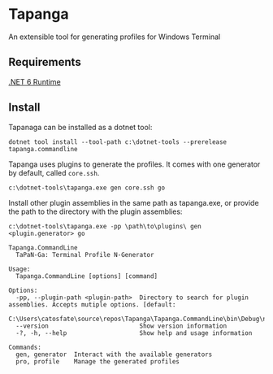 ﻿# Tapanga

An extensible tool for generating profiles for Windows Terminal

## Requirements

[.NET 6 Runtime](https://dotnet.microsoft.com/download/dotnet/6.0)

## Install

Tapanaga can be installed as a dotnet tool:

```
dotnet tool install --tool-path c:\dotnet-tools --prerelease tapanga.commandline
```

Tapanga uses plugins to generate the profiles. It comes with one generator by
default, called `core.ssh`.

```
c:\dotnet-tools\tapanga.exe gen core.ssh go
```

Install other plugin assemblies in the same path as tapanga.exe, or provide the path to the
directory with the plugin assemblies:

```
c:\dotnet-tools\tapanga.exe -pp \path\to\plugins\ gen <plugin.generator> go
```

```
Tapanga.CommandLine
  TaPaN-Ga: Terminal Profile N-Generator

Usage:
  Tapanga.CommandLine [options] [command]

Options:
  -pp, --plugin-path <plugin-path>  Directory to search for plugin assemblies. Accepts mutiple options. [default:
                                    C:\Users\catosfate\source\repos\Tapanga\Tapanga.CommandLine\bin\Debug\net6.0\]
  --version                         Show version information
  -?, -h, --help                    Show help and usage information

Commands:
  gen, generator  Interact with the available generators
  pro, profile    Manage the generated profiles
```

